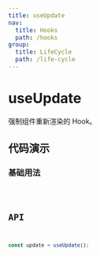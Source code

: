 ```yaml
---
title: useUpdate
nav:
  title: Hooks
  path: /hooks
group:
  title: LifeCycle
  path: /life-cycle
---
```


# useUpdate

<Tag lang="zh-CN" tags="ssr&crossPlatform"></Tag>

强制组件重新渲染的 Hook。

## 代码演示

### 基础用法

<code src="./demo/demo1.tsx" />

## API

```typescript
const update = useUpdate();
```
